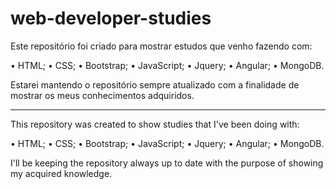 # web-developer-studies

Este repositório foi criado para mostrar estudos que venho fazendo com:

• HTML; • CSS; • Bootstrap; • JavaScript; • Jquery; • Angular; • MongoDB.

Estarei mantendo o repositório sempre atualizado com a finalidade de mostrar os meus conhecimentos adquiridos.

------------------------------------------------------------------------------------------------------------------------------------------

This repository was created to show studies that I've been doing with:

• HTML; • CSS; • Bootstrap; • JavaScript; • Jquery; • Angular; • MongoDB.

I'll be keeping the repository always up to date with the purpose of showing my acquired knowledge.

